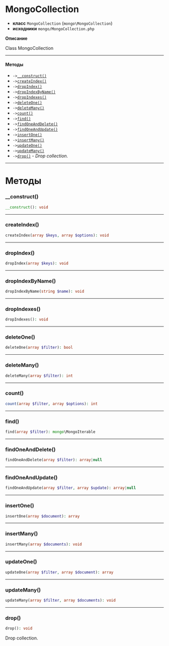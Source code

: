 # MongoCollection

- **класс** `MongoCollection` (`mongo\MongoCollection`)
- **исходники** `mongo/MongoCollection.php`

**Описание**

Class MongoCollection

---

#### Методы

- `->`[`__construct()`](#method-__construct)
- `->`[`createIndex()`](#method-createindex)
- `->`[`dropIndex()`](#method-dropindex)
- `->`[`dropIndexByName()`](#method-dropindexbyname)
- `->`[`dropIndexes()`](#method-dropindexes)
- `->`[`deleteOne()`](#method-deleteone)
- `->`[`deleteMany()`](#method-deletemany)
- `->`[`count()`](#method-count)
- `->`[`find()`](#method-find)
- `->`[`findOneAndDelete()`](#method-findoneanddelete)
- `->`[`findOneAndUpdate()`](#method-findoneandupdate)
- `->`[`insertOne()`](#method-insertone)
- `->`[`insertMany()`](#method-insertmany)
- `->`[`updateOne()`](#method-updateone)
- `->`[`updateMany()`](#method-updatemany)
- `->`[`drop()`](#method-drop) - _Drop collection._

---
# Методы

<a name="method-__construct"></a>

### __construct()
```php
__construct(): void
```

---

<a name="method-createindex"></a>

### createIndex()
```php
createIndex(array $keys, array $options): void
```

---

<a name="method-dropindex"></a>

### dropIndex()
```php
dropIndex(array $keys): void
```

---

<a name="method-dropindexbyname"></a>

### dropIndexByName()
```php
dropIndexByName(string $name): void
```

---

<a name="method-dropindexes"></a>

### dropIndexes()
```php
dropIndexes(): void
```

---

<a name="method-deleteone"></a>

### deleteOne()
```php
deleteOne(array $filter): bool
```

---

<a name="method-deletemany"></a>

### deleteMany()
```php
deleteMany(array $filter): int
```

---

<a name="method-count"></a>

### count()
```php
count(array $filter, array $options): int
```

---

<a name="method-find"></a>

### find()
```php
find(array $filter): mongo\MongoIterable
```

---

<a name="method-findoneanddelete"></a>

### findOneAndDelete()
```php
findOneAndDelete(array $filter): array|null
```

---

<a name="method-findoneandupdate"></a>

### findOneAndUpdate()
```php
findOneAndUpdate(array $filter, array $update): array|null
```

---

<a name="method-insertone"></a>

### insertOne()
```php
insertOne(array $document): array
```

---

<a name="method-insertmany"></a>

### insertMany()
```php
insertMany(array $documents): void
```

---

<a name="method-updateone"></a>

### updateOne()
```php
updateOne(array $filter, array $document): array
```

---

<a name="method-updatemany"></a>

### updateMany()
```php
updateMany(array $filter, array $documents): void
```

---

<a name="method-drop"></a>

### drop()
```php
drop(): void
```
Drop collection.